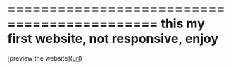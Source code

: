 ============================================
this my first website, not responsive, enjoy
============================================

[preview the website]([url](https://brahmayatmika.github.io/RestauranWebsite/
))
